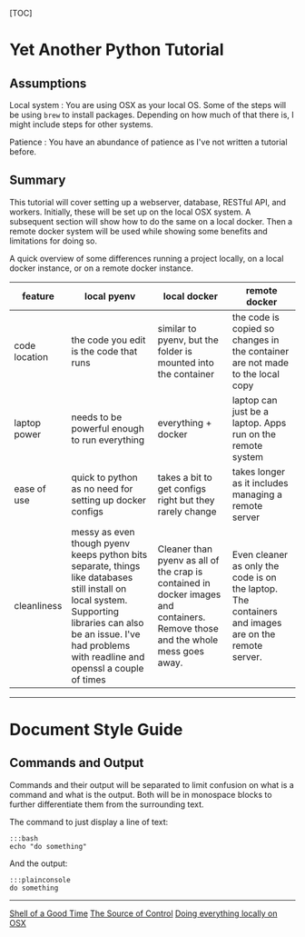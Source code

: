 [TOC]

# Yet Another Python Tutorial
## Assumptions

Local system
:    You are using OSX as your local OS.  Some of the steps will be using `brew` to install packages.  Depending on how much of that there is, I might include steps for other systems.

Patience
:    You have an abundance of patience as I've not written a tutorial before.

## Summary
This tutorial will cover setting up a webserver, database, RESTful API, and workers.  Initially, these will be set up on the local OSX system.  A subsequent section will show how to do the same on a local docker.  Then a remote docker system will be used while showing some benefits and limitations for doing so.

A quick overview of some differences running a project locally, on a local docker instance, or on a remote docker instance.

|feature|local pyenv|local docker|remote docker|
|----|----|----|----|
|code location|the code you edit is the code that runs|similar to pyenv, but the folder is mounted into the container|the code is copied so changes in the container are not made to the local copy|
|laptop power|needs to be powerful enough to run everything|everything + docker|laptop can just be a laptop.  Apps run on the remote system|
|ease of use|quick to python as no need for setting up docker configs|takes a bit to get configs right but they rarely change|takes longer as it includes managing a remote server|
|cleanliness|messy as even though pyenv keeps python bits separate, things like databases still install on local system.  Supporting libraries can also be an issue.  I've had problems with readline and openssl a couple of times|Cleaner than pyenv as all of the crap is contained in docker images and containers.  Remove those and the whole mess goes away.|Even cleaner as only the code is on the laptop.  The containers and images are on the remote server.|


***

# Document Style Guide
## Commands and Output
Commands and their output will be separated to limit confusion on what is a command and what is the output.  Both will be in monospace blocks to further differentiate them from the surrounding text.

The command to just display a line of text:

    :::bash
    echo "do something"

And the output:

    :::plainconsole
    do something

***

[Shell of a Good Time](ShellOfAGoodTime.md)
[The Source of Control](TheSourceOfControl.md)
[Doing everything locally on OSX](DoingThingsOnOSX.md)
